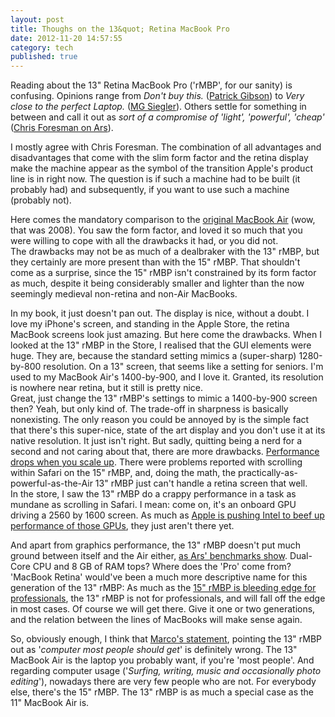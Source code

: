 ```yaml
---
layout: post
title: Thoughs on the 13&quot; Retina MacBook Pro
date: 2012-11-20 14:57:55
category: tech
published: true
---
```


Reading about the 13" Retina MacBook Pro ('rMBP', for our sanity) is confusing. Opinions range from *Don't buy this.* ([Patrick Gibson](http://patrickbgibson.tumblr.com/post/35140489041/the-retina-macbook-pro-13)) to *Very close to the perfect Laptop.* ([MG Siegler](http://techcrunch.com/2012/11/17/13-inch-macbook-pro-review/)). Others settle for something in between and call it out as *sort of a compromise of 'light', 'powerful', 'cheap'* ([Chris Foresman on Ars](http://arstechnica.com/apple/2012/11/13-retina-macbook-pro-review-more-pixels-less-value/)).

I mostly agree with Chris Foresman. The combination of all advantages and disadvantages that come with the slim form factor and the retina display make the machine appear as the symbol of the transition Apple's product line is in right now. The question is if such a machine had to be built (it probably had) and subsequently, if you want to use such a machine (probably not).

Here comes the mandatory comparison to the [original MacBook Air](http://www.youtube.com/watch?v=pbFdYTTWgnM) (wow, that was 2008). You saw the form factor, and loved it so much that you were willing to cope with all the drawbacks it had, or you did not.  
The drawbacks may not be as much of a dealbraker with the 13" rMBP, but they certainly are more present than with the 15" rMBP. That shouldn't come as a surprise, since the 15" rMBP isn't constrained by its form factor as much, despite it being considerably smaller and lighter than the now seemingly medieval non-retina and non-Air MacBooks.

In my book, it just doesn't pan out. The display is nice, without a doubt. I love my iPhone's screen, and standing in the Apple Store, the retina MacBook screens look just amazing. But here come the drawbacks. When I looked at the 13" rMBP in the Store, I realised that the GUI elements were huge. They are, because the standard setting mimics a (super-sharp) 1280-by-800 resolution. On a 13" screen, that seems like a setting for seniors. I'm used to my MacBook Air's 1400-by-900, and I love it. Granted, its resolution is nowhere near retina, but it still is pretty nice.  
Great, just change the 13" rMBP's settings to mimic a 1400-by-900 screen then? Yeah, but only kind of. The trade-off in sharpness is basically nonexisting. The only reason you could be annoyed by is the simple fact that there's this super-nice, state of the art display and you don't use it at its native resolution. It just isn't right. But sadly, quitting being a nerd for a second and not caring about that, there are more drawbacks. [Performance drops when you scale up](http://www.theverge.com/2012/11/1/3585082/13-inch-macbook-pro-with-retina-display-review). There were problems reported with scrolling within Safari on the 15" rMBP, and, doing the math, the practically-as-powerful-as-the-Air 13" rMBP just can't handle a retina screen that well.  
In the store, I saw the 13" rMBP do a crappy performance in a task as mundane as scrolling in Safari. I mean: come on, it's an onboard GPU driving a 2560 by 1600 screen. As much as [Apple is pushing Intel to beef up performance of those GPUs](http://www.anandtech.com/show/6023/the-nextgen-macbook-pro-with-retina-display-review/8), they just aren't there yet.

And apart from graphics performance, the 13" rMBP doesn't put much ground between itself and the Air either, [as Ars' benchmarks show](http://arstechnica.com/apple/2012/11/13-retina-macbook-pro-review-more-pixels-less-value/2/). Dual-Core CPU and 8 GB of RAM tops? Where does the 'Pro' come from? 'MacBook Retina' would've been a much more descriptive name for this generation of the 13" rMBP: As much as the [15" rMBP is bleeding edge for professionals](http://blog.timmschoof.com/2012/06/22/pro-air/), the 13" rMBP is not for professionals, and will fall off the edge in most cases. Of course we will get there. Give it one or two generations, and the relation between the lines of MacBooks will make sense again.

So, obviously enough, I think that [Marco's statement](http://www.marco.org/2012/10/23/assorted-event-thoughts), pointing the 13" rMBP out as '*computer most people should get*' is definitely wrong. The 13" MacBook Air is the laptop you probably want, if you're 'most people'. And regarding computer usage ('*Surfing, writing, music and occasionally photo editing*'), nowadays there are very few people who are not. For everybody else, there's the 15" rMBP. The 13" rMBP is as much a special case as the 11" MacBook Air is. 